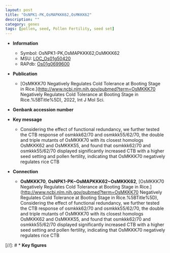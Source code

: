 ```yaml
---
layout: post
title: "OsNPK1-PK,OsMAPKKK62,OsMKKK62"
description: ""
category: genes
tags: [pollen, seed, Pollen Fertility, seed set]
---
```


* **Information**  
    + Symbol: OsNPK1-PK,OsMAPKKK62,OsMKKK62  
    + MSU: [LOC_Os01g50420](http://rice.uga.edu/cgi-bin/ORF_infopage.cgi?orf=LOC_Os01g50420)  
    + RAPdb: [Os01g0699600](https://rapdb.dna.affrc.go.jp/locus/?name=Os01g0699600)  

* **Publication**  
    + [OsMKKK70 Negatively Regulates Cold Tolerance at Booting Stage in Rice.](http://www.ncbi.nlm.nih.gov/pubmed?term=OsMKKK70 Negatively Regulates Cold Tolerance at Booting Stage in Rice.%5BTitle%5D), 2022, Int J Mol Sci.

* **Genbank accession number**  

* **Key message**  
    + Considering the effect of functional redundancy, we further tested the CTB response of osmkkk62/70 and osmkkk55/62/70, the double and triple mutants of OsMKKK70 with its closest homologs OsMKKK62 and OsMKKK55, and found that osmkkk62/70 and osmkkk55/62/70 displayed significantly increased CTB with a higher seed setting and pollen fertility, indicating that OsMKKK70 negatively regulates rice CTB

* **Connection**  
    + __OsMKKK70__, __OsNPK1-PK~OsMAPKKK62~OsMKKK62__, [OsMKKK70 Negatively Regulates Cold Tolerance at Booting Stage in Rice.](http://www.ncbi.nlm.nih.gov/pubmed?term=OsMKKK70 Negatively Regulates Cold Tolerance at Booting Stage in Rice.%5BTitle%5D),  Considering the effect of functional redundancy, we further tested the CTB response of osmkkk62/70 and osmkkk55/62/70, the double and triple mutants of OsMKKK70 with its closest homologs OsMKKK62 and OsMKKK55, and found that osmkkk62/70 and osmkkk55/62/70 displayed significantly increased CTB with a higher seed setting and pollen fertility, indicating that OsMKKK70 negatively regulates rice CTB

[//]: # * **Key figures**  


